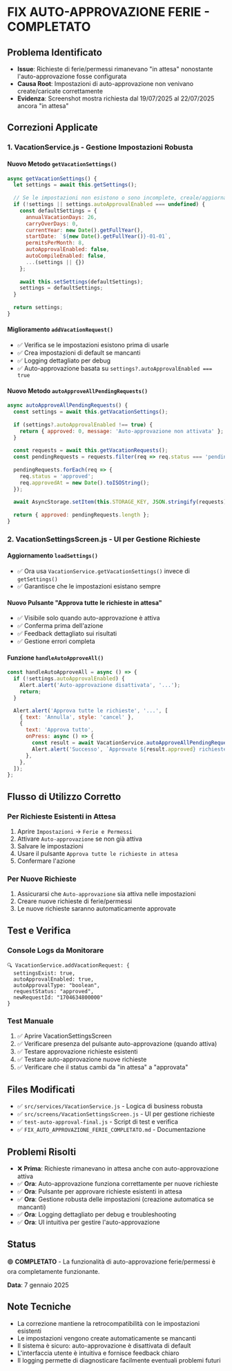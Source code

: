 # FIX AUTO-APPROVAZIONE FERIE - COMPLETATO

## Problema Identificato
- **Issue**: Richieste di ferie/permessi rimanevano "in attesa" nonostante l'auto-approvazione fosse configurata
- **Causa Root**: Impostazioni di auto-approvazione non venivano create/caricate correttamente
- **Evidenza**: Screenshot mostra richiesta dal 19/07/2025 al 22/07/2025 ancora "in attesa"

## Correzioni Applicate

### 1. VacationService.js - Gestione Impostazioni Robusta

#### Nuovo Metodo `getVacationSettings()`
```javascript
async getVacationSettings() {
  let settings = await this.getSettings();
  
  // Se le impostazioni non esistono o sono incomplete, creale/aggiornale
  if (!settings || settings.autoApprovalEnabled === undefined) {
    const defaultSettings = {
      annualVacationDays: 26,
      carryOverDays: 0,
      currentYear: new Date().getFullYear(),
      startDate: `${new Date().getFullYear()}-01-01`,
      permitsPerMonth: 8,
      autoApprovalEnabled: false,
      autoCompileEnabled: false,
      ...(settings || {})
    };
    
    await this.setSettings(defaultSettings);
    settings = defaultSettings;
  }
  
  return settings;
}
```

#### Miglioramento `addVacationRequest()`
- ✅ Verifica se le impostazioni esistono prima di usarle
- ✅ Crea impostazioni di default se mancanti
- ✅ Logging dettagliato per debug
- ✅ Auto-approvazione basata su `settings?.autoApprovalEnabled === true`

#### Nuovo Metodo `autoApproveAllPendingRequests()`
```javascript
async autoApproveAllPendingRequests() {
  const settings = await this.getVacationSettings();
  
  if (settings?.autoApprovalEnabled !== true) {
    return { approved: 0, message: 'Auto-approvazione non attivata' };
  }
  
  const requests = await this.getVacationRequests();
  const pendingRequests = requests.filter(req => req.status === 'pending');
  
  pendingRequests.forEach(req => {
    req.status = 'approved';
    req.approvedAt = new Date().toISOString();
  });
  
  await AsyncStorage.setItem(this.STORAGE_KEY, JSON.stringify(requests));
  
  return { approved: pendingRequests.length };
}
```

### 2. VacationSettingsScreen.js - UI per Gestione Richieste

#### Aggiornamento `loadSettings()`
- ✅ Ora usa `VacationService.getVacationSettings()` invece di `getSettings()`
- ✅ Garantisce che le impostazioni esistano sempre

#### Nuovo Pulsante "Approva tutte le richieste in attesa"
- ✅ Visibile solo quando auto-approvazione è attiva
- ✅ Conferma prima dell'azione
- ✅ Feedback dettagliato sui risultati
- ✅ Gestione errori completa

#### Funzione `handleAutoApproveAll()`
```javascript
const handleAutoApproveAll = async () => {
  if (!settings.autoApprovalEnabled) {
    Alert.alert('Auto-approvazione disattivata', '...');
    return;
  }

  Alert.alert('Approva tutte le richieste', '...', [
    { text: 'Annulla', style: 'cancel' },
    {
      text: 'Approva tutto',
      onPress: async () => {
        const result = await VacationService.autoApproveAllPendingRequests();
        Alert.alert('Successo', `Approvate ${result.approved} richieste`);
      },
    },
  ]);
};
```

## Flusso di Utilizzo Corretto

### Per Richieste Esistenti in Attesa
1. Aprire `Impostazioni` → `Ferie e Permessi`
2. Attivare `Auto-approvazione` se non già attiva
3. Salvare le impostazioni
4. Usare il pulsante `Approva tutte le richieste in attesa`
5. Confermare l'azione

### Per Nuove Richieste
1. Assicurarsi che `Auto-approvazione` sia attiva nelle impostazioni
2. Creare nuove richieste di ferie/permessi
3. Le nuove richieste saranno automaticamente approvate

## Test e Verifica

### Console Logs da Monitorare
```
🔍 VacationService.addVacationRequest: {
  settingsExist: true,
  autoApprovalEnabled: true,
  autoApprovalType: "boolean",
  requestStatus: "approved",
  newRequestId: "1704634800000"
}
```

### Test Manuale
1. ✅ Aprire VacationSettingsScreen
2. ✅ Verificare presenza del pulsante auto-approvazione (quando attiva)
3. ✅ Testare approvazione richieste esistenti
4. ✅ Testare auto-approvazione nuove richieste
5. ✅ Verificare che il status cambi da "in attesa" a "approvata"

## Files Modificati
- ✅ `src/services/VacationService.js` - Logica di business robusta
- ✅ `src/screens/VacationSettingsScreen.js` - UI per gestione richieste
- ✅ `test-auto-approval-final.js` - Script di test e verifica
- ✅ `FIX_AUTO_APPROVAZIONE_FERIE_COMPLETATO.md` - Documentazione

## Problemi Risolti
- ❌ **Prima**: Richieste rimanevano in attesa anche con auto-approvazione attiva
- ✅ **Ora**: Auto-approvazione funziona correttamente per nuove richieste
- ✅ **Ora**: Pulsante per approvare richieste esistenti in attesa
- ✅ **Ora**: Gestione robusta delle impostazioni (creazione automatica se mancanti)
- ✅ **Ora**: Logging dettagliato per debug e troubleshooting
- ✅ **Ora**: UI intuitiva per gestire l'auto-approvazione

## Status
🟢 **COMPLETATO** - La funzionalità di auto-approvazione ferie/permessi è ora completamente funzionante.

**Data**: 7 gennaio 2025

## Note Tecniche
- La correzione mantiene la retrocompatibilità con le impostazioni esistenti
- Le impostazioni vengono create automaticamente se mancanti
- Il sistema è sicuro: auto-approvazione è disattivata di default
- L'interfaccia utente è intuitiva e fornisce feedback chiaro
- Il logging permette di diagnosticare facilmente eventuali problemi futuri
